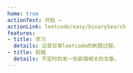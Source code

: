 ```yaml
---
home: true
actionText: 开始 →
actionLink: leetcode/easy/binarySearch
features:
- title: 学习
  details: 记录日常leetcode的刷题过程。
- title: 前端
  details: 不定时的发一些前端相关的文章。
---
```

